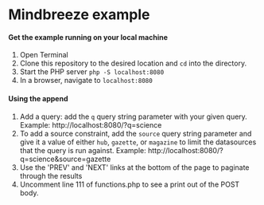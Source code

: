 # Mindbreeze example

#### Get the example running on your local machine

1. Open Terminal
1. Clone this repository to the desired location and `cd` into the directory.
1. Start the PHP server `php -S localhost:8080`
1. In a browser, navigate to `localhost:8080`

#### Using the append

1. Add a query: add the `q` query string parameter with your given query. Example: http://localhost:8080/?q=science
1. To add a source constraint, add the `source` query string parameter and give it a value of either `hub`, `gazette`, or `magazine` to limit the datasources that the query is run against. Example: http://localhost:8080/?q=science&source=gazette
1. Use the 'PREV' and 'NEXT' links at the bottom of the page to paginate through the results
1. Uncomment line 111 of functions.php to see a print out of the POST body.

